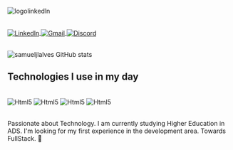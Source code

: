 ![logolinkedln](https://github.com/samueljlalves/samueljlalves/assets/156720510/446d7cbd-2b15-427d-b874-7e4931759e18)

<div style="display: inline_block"><br/>
          <a href="https://www.linkedin.com/in/samueljlalves/">
                    <img align="center" src="https://img.shields.io/badge/LinkedIn-0077B5?style=for-the-badge&logo=linkedin&logoColor=white" alt="Linkedln" >
          </a>
          <a href="mailto: (samueljlalves99@hotmail.com)">
                    <img align="center" src="https://img.shields.io/badge/Gmail-D14836?style=for-the-badge&logo=gmail&logoColor=white" alt="Gmail" >
          </a>
           <a href="https://discordapp.com/users/samuelalves99">
                    <img align="center" src="https://img.shields.io/badge/Discord-7289DA?style=for-the-badge&logo=discord&logoColor=white" alt="Discord">
           </a>

</div><br/>

![samueljlalves GitHub stats](https://github-readme-stats.vercel.app/api?username=samueljlalves&show_icons=true&theme=radical)

## Technologies I use in my day

<div style="display: inline_block"><br/>
    <img align="center" alt="Html5" src="https://img.shields.io/badge/HTML5-E34F26?style=for-the-badge&logo=html5&logoColor=white"/>
    <img align="center" alt="Html5" src="https://img.shields.io/badge/CSS3-1572B6?style=for-the-badge&logo=css3&logoColor=white"/>
    <img align="center" alt="Html5" src=https://img.shields.io/badge/Python-14354C?style=for-the-badge&logo=python&logoColor=white/>
    <img align="center" alt="Html5" src=https://img.shields.io/badge/MySQL-00000F?style=for-the-badge&logo=mysql&logoColor=white>
</div><br/>

Passionate about Technology. I am currently studying Higher Education in ADS. I'm looking for my first experience in the development area. Towards FullStack. 🚀
